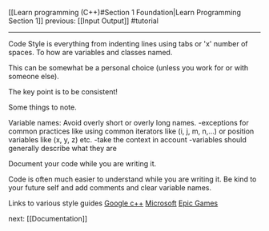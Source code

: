 [[Learn programming (C++)#Section 1 Foundation|Learn Programming Section 1]]  previous: [[Input Output]]   #tutorial

---

Code Style is everything from indenting lines using tabs or 'x' number of spaces. To how are variables and classes named.

This can be somewhat be a personal choice (unless you work for or with someone else).

The key point is to be consistent!


Some things to note.

Variable names: 
	Avoid overly short or overly long names. 
	-exceptions for common practices like using common iterators like (i, j, m, n,...) or position variables like (x, y, z) etc. 
	-take the context in account
	-variables should generally describe what they are

Document your code while you are writing it.

Code is often much easier to understand while you are writing it. Be kind to your future self and add comments and clear variable names.


Links to various style guides
[Google c++](https://google.github.io/styleguide/cppguide.html)
[Microsoft](https://learn.microsoft.com/en-us/windows/win32/stg/coding-style-conventions)
[Epic Games](https://dev.epicgames.com/documentation/en-us/uefn/verse-code-style-guide-in-unreal-editor-for-fortnite)


next: [[Documentation]] 
